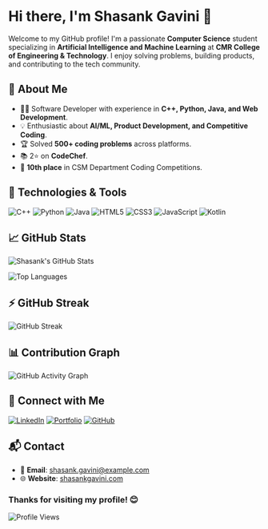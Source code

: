 # Hi there, I'm Shasank Gavini 👋

Welcome to my GitHub profile! I'm a passionate **Computer Science** student specializing in **Artificial Intelligence and Machine Learning** at **CMR College of Engineering & Technology**. I enjoy solving problems, building products, and contributing to the tech community.

## 🚀 About Me
- 🧑‍💻 Software Developer with experience in **C++, Python, Java, and Web Development**.
- 💡 Enthusiastic about **AI/ML, Product Development, and Competitive Coding**.
- 🏆 Solved **500+ coding problems** across platforms.
- 📚 2⭐ on **CodeChef**.
- 🎉 **10th place** in CSM Department Coding Competitions.

## 🔧 Technologies & Tools
![C++](https://img.shields.io/badge/C++-blue?style=for-the-badge&logo=cplusplus)
![Python](https://img.shields.io/badge/Python-3776AB?style=for-the-badge&logo=python&logoColor=white)
![Java](https://img.shields.io/badge/Java-007396?style=for-the-badge&logo=java)
![HTML5](https://img.shields.io/badge/HTML5-E34F26?style=for-the-badge&logo=html5&logoColor=white)
![CSS3](https://img.shields.io/badge/CSS3-1572B6?style=for-the-badge&logo=css3)
![JavaScript](https://img.shields.io/badge/JavaScript-F7DF1E?style=for-the-badge&logo=javascript&logoColor=black)
![Kotlin](https://img.shields.io/badge/Kotlin-0095D5?style=for-the-badge&logo=kotlin)

## 📈 GitHub Stats
![Shasank's GitHub Stats](https://github-readme-stats.vercel.app/api?username=GaviniShasank&show_icons=true&theme=radical)

![Top Languages](https://github-readme-stats.vercel.app/api/top-langs/?username=GaviniShasank&layout=compact&theme=radical)

## ⚡ GitHub Streak
![GitHub Streak](https://streak-stats.demolab.com/?user=GaviniShasank&theme=radical)

## 📊 Contribution Graph
![GitHub Activity Graph](https://github-readme-activity-graph.vercel.app/graph?username=GaviniShasank&theme=github)

## 💬 Connect with Me
[![LinkedIn](https://img.shields.io/badge/-LinkedIn-blue?style=flat&logo=LinkedIn)](https://www.linkedin.com/in/shasankgavini)
[![Portfolio](https://img.shields.io/badge/-Portfolio-black?style=flat&logo=react)](https://your-portfolio-url)
[![GitHub](https://img.shields.io/badge/-GitHub-181717?style=flat&logo=GitHub)](https://github.com/GaviniShasank)

## 📬 Contact
- 📧 **Email**: shasank.gavini@example.com
- 🌐 **Website**: [shasankgavini.com](https://your-website-url)

### Thanks for visiting my profile! 😊

![Profile Views](https://komarev.com/ghpvc/?username=GaviniShasank)
